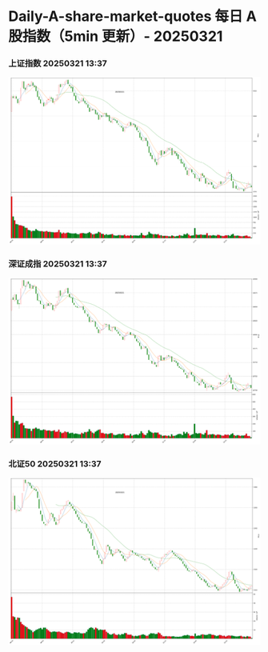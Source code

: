 
# Daily-A-share-market-quotes 每日 A 股指数（5min 更新）- 20250321

### 上证指数 20250321 13:37
![](./fig/2025/3/20250321-sh000001.png)

### 深证成指 20250321 13:37
![](./fig/2025/3/20250321-sz399001.png)

### 北证50 20250321 13:37
![](./fig/2025/3/20250321-bj899050.png)
